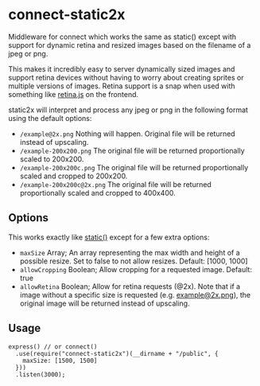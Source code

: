 connect-static2x
================

Middleware for connect which works the same as static() except with support for dynamic retina and resized images based on the filename of a jpeg or png.

This makes it incredibly easy to server dynamically sized images and support retina devices without having to worry about creating sprites or multiple versions of images. Retina support is a snap when used with something like [retina.js](http://retinajs.com/) on the frontend.

static2x will interpret and process any jpeg or png in the following format using the default options:

* `/example@2x.png` Nothing will happen. Original file will be returned instead of upscaling.
* `/example-200x200.png` The original file will be returned proportionally scaled to 200x200.
* `/example-200x200c.png` The original file will be returned proportionally scaled and cropped to 200x200.
* `/example-200x200c@2x.png` The original file will be returned proportionally scaled and cropped to 400x400.

## Options

This works exactly like [static()](http://www.senchalabs.org/connect/static.html) except for a few extra options:

* `maxSize` Array; An array representing the max width and height of a possible resize. Set to false to not allow resizes. Default: [1000, 1000]
* `allowCropping` Boolean; Allow cropping for a requested image. Default: true
* `allowRetina` Boolean; Allow for retina requests (@2x). Note that if a image without a specific size is requested (e.g. example@2x.png), the original image will be returned instead of upscaling.

## Usage

```
express() // or connect()
  .use(require("connect-static2x")(__dirname + "/public", {
    maxSize: [1500, 1500]
  }))
  .listen(3000);
```

